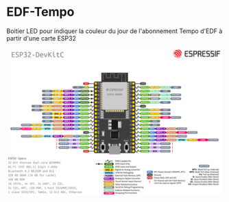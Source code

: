 # EDF-Tempo
Boitier LED pour indiquer la couleur du jour de l'abonnement Tempo d'EDF à partir d'une carte ESP32


![Cover](https://github.com/Bosoochee/EDF-Tempo/blob/main/docs/images/esp32-devkitC-v4-pinout.png)
